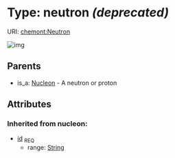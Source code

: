 
# Type: neutron _(deprecated)_




URI: [chemont:Neutron](https://w3id.org/chemont/Neutron)


![img](http://yuml.me/diagram/nofunky;dir:TB/class/[Nucleon],[Nucleon]^-[Neutron&#124;id(i):string])

## Parents

 *  is_a: [Nucleon](Nucleon.md) - A neutron or proton

## Attributes


### Inherited from nucleon:

 * [id](id.md)  <sub>REQ</sub>
    * range: [String](types/String.md)

